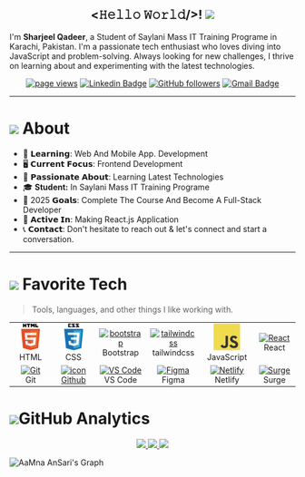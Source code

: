 <h2 align="center"> &lt;𝙷𝚎𝚕𝚕𝚘 𝚆𝚘𝚛𝚕𝚍/&gt;! <img src="https://github.com/TheDudeThatCode/TheDudeThatCode/blob/master/Assets/Earth.gif" width="30px"> </h2>


I'm **Sharjeel Qadeer**, a Student of Saylani Mass IT Training Programe in Karachi, Pakistan. I'm a passionate tech enthusiast who loves diving into JavaScript and problem-solving. Always looking for new challenges, I thrive on learning about and experimenting with the latest technologies.

<div align="center">

[![page views](https://komarev.com/ghpvc/?username=sharjeelqadeer5999&color=ff3377)](https://github.com/sharjeelqadeer5999/)
[![Linkedin Badge](https://img.shields.io/badge/-LinkedIn-blue?style=flat-square&logo=Linkedin&logoColor=white&link=https://linkedin.com/in/sharjeel-qadeer-902514265/)](https://linkedin.com/in/sharjeel-qadeer-902514265/)
[![GitHub followers](https://img.shields.io/github/followers/sharjeelqadeer5999?label=Follow&style=social)](https://github.com/sharjeelqadeer5999/)
[![Gmail Badge](https://img.shields.io/badge/-Gmail-c14438?style=flat-square&logo=Gmail&logoColor=white&link=mailto:sharjeelqadeer5999@gmail.com)](mailto:sharjeelqadeer5999@gmail.com)


</div>

---
     
 <h1 align="left"> <img src="https://media.giphy.com/media/ObNTw8Uzwy6KQ/giphy.gif" width="34px"> About </h1> 
  
- 📘  𝗟𝗲𝗮𝗿𝗻𝗶𝗻𝗴: Web And Mobile App. Development
- 🖥️ 𝗖𝘂𝗿𝗿𝗲𝗻𝘁 𝗙𝗼𝗰𝘂𝘀: Frontend Development
- 🧠 𝗣𝗮𝘀𝘀𝗶𝗼𝗻𝗮𝘁𝗲 𝗔𝗯𝗼𝘂𝘁: Learning Latest Technologies
- 🎓 **Student:** In Saylani Mass IT Training Programe
- 🥅 2025 𝗚𝗼𝗮𝗹𝘀: Complete The Course And Become A Full-Stack Developer
- 🚀 𝗔𝗰𝘁𝗶𝘃𝗲 𝗜𝗻: Making React.js Application
- 📞 𝗖𝗼𝗻𝘁𝗮𝗰𝘁: Don't hesitate to reach out & let's connect and start a conversation.

--- 
<h1 align="left"> <img src="https://user-images.githubusercontent.com/74038190/212284087-bbe7e430-757e-4901-90bf-4cd2ce3e1852.gif" width="35px"> Favorite Tech</h1>

> Tools, languages, and other things I like working with.

<table>
  <tr>
    <td align="center" width="96">
      <a href="#"> <img src="https://raw.githubusercontent.com/devicons/devicon/master/icons/html5/html5-original-wordmark.svg" alt="html5" width="48" height="48" />
      </a>
      <br>HTML
    </td>
    <td align="center" width="96">
      <a href="#"> <img src="https://raw.githubusercontent.com/devicons/devicon/master/icons/css3/css3-original-wordmark.svg" alt="css3" width="48" height="48" />
      </a>
      <br>CSS
    </td>
    <td align="center" width="96">
      <a href="#"><img src="https://user-images.githubusercontent.com/25181517/183898054-b3d693d4-dafb-4808-a509-bab54cf5de34.png" alt="bootstrap"  width="48" height="48"  />
      </a>
      <br>Bootstrap
    </td>
    <td align="center" width="96">
      <a href="#"><img src="https://www.vectorlogo.zone/logos/tailwindcss/tailwindcss-ar21.svg" alt="tailwindcss"  width="65" height="65"  />
      </a>
      <br>tailwindcss
    </td>
    <td align="center" width="96">
      <a href="#"><img src="https://raw.githubusercontent.com/devicons/devicon/master/icons/javascript/javascript-original.svg"  alt="JavaScript"  width="48" height="48" />
      </a>
      <br>JavaScript
    </td>
    <td align="center" width="96">
      <a href="#"><img src="https://www.vectorlogo.zone/logos/reactjs/reactjs-icon.svg"  alt="React"  width="48" height="48" />
      </a>
      <br>React
    </td>
  </tr>
  <tr>
    <td align="center" width="96">
      <a href="#"><img src="https://www.vectorlogo.zone/logos/git-scm/git-scm-icon.svg" alt="Git" width="48" height="48" />
      </a>
      <br>Git
    </td>
     <td align="center" width="96">
        <a href="#"><img src="https://techstack-generator.vercel.app/github-icon.svg" alt="icon" width="60" height="50" />
      <br>Github
    </td>
    <td align="center" width="96">
      <a href="#"><img src="https://www.vectorlogo.zone/logos/visualstudio_code/visualstudio_code-icon.svg" alt="VS Code" width="48"           height="48" />
      </a>
      <br>VS Code
    </td>
     <td align="center" width="96">
      <a href="#"><img src="https://www.vectorlogo.zone/logos/figma/figma-icon.svg" alt="Figma" width="48" height="48" />
      </a>
      <br>Figma
    </td>
    <td align="center" width="96">
      <a href="#"><img src="https://www.vectorlogo.zone/logos/netlify/netlify-icon.svg" alt="Netlify" width="48" height="48" />
      </a>
      <br>Netlify
    </td>
    <td align="center" width="96">
      <a href="#"><img src="https://www.vectorlogo.zone/logos/surgesh/surgesh-icon.svg" alt="Surge" width="48" height="48" />
      </a>
      <br>Surge
    </td>
  </tr>
</table>


<h1><img src="https://media3.giphy.com/media/ZjtF698DrjHGcntUCB/giphy.gif" width="50px">GitHub Analytics </h1>


<p align="center">
    <a href="https://github.com/sharjeelqadeer5999">
          <img height="180em"  src="https://github-readme-stats-git-masterrstaa-rickstaa.vercel.app/api?username=sharjeelqadeer5999&show_icons=true&theme=radical&include_all_commits=true&count_private=true&"/> 
          <img height="180em"  src="https://github-readme-stats-eight-theta.vercel.app/api/top-langs/?username=sharjeelqadeer5999&layout=compact&langs_count=8&theme=radical&"/>
     </a> 
<!--      <img width="82%" src="https://github-readme-streak-stats.herokuapp.com/?user=sharjeelqadeer5999&show_icons=true&locale=en&layout=demo&theme=dracula&hide_border=true"/> -->
     <img width="83%" src="https://github-readme-streak-stats.herokuapp.com/?user=sharjeelqadeer5999&show_icons=true&locale=en&layout=demo&theme=radical&"/>
</p>
</p>

![AaMna AnSari's Graph](https://github-readme-activity-graph.vercel.app/graph?username=sharjeelqadeer5999&custom_title=Al%20sharjeelqadeer5999's%20GitHub%20Activity%20Graph&bg_color=0D1117&color=ff2079&line=ff2079&point=fff400&area_color=FFFFFF&title_color=FFFFFF&area=true)

 
